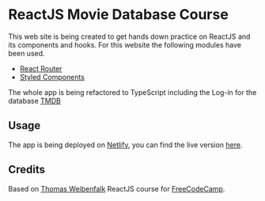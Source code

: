 # ReactJS Movie Database Course

This web site is being created to get hands down practice on ReactJS and its components and hooks. For this website the following modules have been used.

- [React Router ](https://reactrouter.com/)
- [Styled Components](https://styled-components.com/)

The whole app is being refactored to TypeScript including the Log-in for the database [TMDB](https://www.themoviedb.org/)

## Usage

The app is being deployed on [Netlify](https://www.netlify.com/), you can find the live version [here](https://goofy-bose-8610da.netlify.app/).

## Credits

Based on [Thomas Weibenfalk](https://www.youtube.com/c/Weibenfalk/featured) ReactJS course for [FreeCodeCamp](https://www.youtube.com/watch?v=nTeuhbP7wdE).
